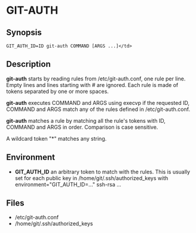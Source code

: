 # GIT-AUTH

## Synopsis

    GIT_AUTH_ID=ID git-auth COMMAND [ARGS ...]</td>

## Description

**git-auth** starts by reading rules from /etc/git-auth.conf, one rule
per line. Empty lines and lines starting with # are ignored. Each rule
is made of tokens separated by one or more spaces.

**git-auth** executes COMMAND and ARGS using execvp if the requested ID,
COMMAND and ARGS match any of the rules defined in /etc/git-auth.conf.

**git-auth** matches a rule by matching all the rule's tokens with ID,
COMMAND and ARGS in order. Comparison is case sensitive.

A wildcard token "*" matches any string.

## Environment

 * **GIT_AUTH_ID** an arbitrary token to match with the rules.
This is usually set for each public key in /home/git/.ssh/authorized_keys
with
    environment="GIT_AUTH_ID=..." ssh-rsa ...

## Files

 * /etc/git-auth.conf
 * /home/git/.ssh/authorized_keys
